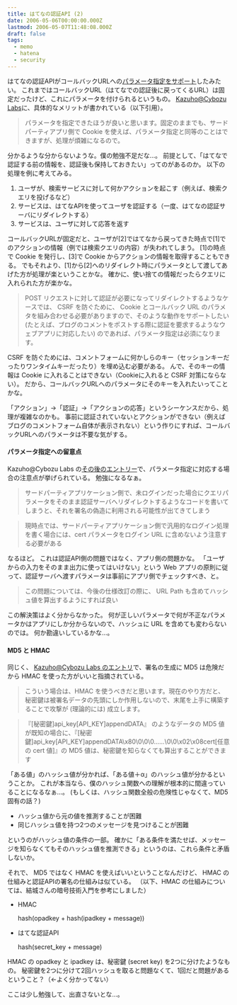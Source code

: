 ```yaml
---
title: はてなの認証API (2)
date: 2006-05-06T00:00:00.000Z
lastmod: 2006-05-07T11:48:08.000Z
draft: false
tags:
  - memo
  - hatena
  - security
---
```


はてなの認証APIがコールバックURLへの[パラメータ指定をサポート](http://naoya.g.hatena.ne.jp/naoya/20060506/1146904097)したみたい。 これまではコールバックURL（はてなでの認証後に戻ってくるURL）は固定だったけど、これにパラメータを付けられるというもの。 [Kazuho@Cybozu Labs](http://labs.cybozu.co.jp/blog/kazuho/archives/2006/05/hatena_auth_api.php)に、具体的なメリットが書かれている（以下引用）。

> パラメータを指定できたほうが良いと思います。固定のままでも、サードパーティアプリ側で Cookie を使えば、パラメータ指定と同等のことはできますが、処理が煩雑になるので。

分かるような分からないような。僕の勉強不足だな…。 前提として、「はてなで認証する前の情報を、認証後も保持しておきたい」ってのがあるのか。 以下の処理を例に考えてみる。

1. ユーザが、検索サービスに対して何かアクションを起こす（例えば、検索クエリを投げるなど）
2. サービスは、はてなAPIを使ってユーザを認証する（一度、はてなの認証サーバにリダイレクトする）
3. サービスは、ユーザに対して応答を返す

コールバックURLが固定だと、ユーザが\[2]ではてなから戻ってきた時点で\[1]でのアクションの情報（例では検索クエリの内容）が失われてしまう。 \[1]の時点で Cookie を発行し、\[3]で Cookie からアクションの情報を取得することもできる。 でもそれより、\[1]から\[2]へのリダイレクト時にパラメータとして渡してあげた方が処理が楽ということかな。 確かに、使い捨ての情報だったらクエリに入れられた方が楽かな。

> POST リクエストに対して認証が必要になってリダイレクトするようなケースでは、 CSRF を防ぐために、 Cookie とコールバック URL のパラメタを組み合わせる必要がありますので、そのような動作をサポートしたい (たとえば、ブログのコメントをポストする際に認証を要求するようなウェブアプリに対応したい) のであれば、パラメータ指定は必須になります。

CSRF を防ぐためには、コメントフォームに何かしらのキー（セッションキーだったりワンタイムキーだったり）を埋め込む必要がある。 んで、そのキーの情報は Cookie に入れることはできない（Cookieに入れると CSRF 対策にならない）。 だから、コールバックURLへのパラメータにそのキーを入れたいってことかな。

「アクション」→「認証」→「アクションの応答」というシーケンスだから、処理が複雑なのかも。 事前に認証されていないとアクションができない（例えばブログのコメントフォーム自体が表示されない）という作りにすれば、コールバックURLへのパラメータは不要な気がする。

#### パラメータ指定への留意点

Kazuho\@Cybozu Labs の[その後のエントリー](http://labs.cybozu.co.jp/blog/kazuho/archives/2006/05/hatena_auth_api-2.php)で、パラメータ指定に対応する場合の注意点が挙げられている。 勉強になるなぁ。

> サードパーティアプリケーション側で、未ログインだった場合にクエリパラメータをそのまま認証サーバへリダイレクトするようなコードを書いてしまうと、それを署名の偽造に利用される可能性が出てきてしまう

> 現時点では、サードパーティアプリケーション側で汎用的なログイン処理を書く場合には、cert パラメータをログイン URL に含めないよう注意する必要がある

なるほど。 これは認証API側の問題ではなく、アプリ側の問題かな。 「ユーザからの入力をそのまま出力に使ってはいけない」という Web アプリの原則に従って、認証サーバへ渡すパラメータは事前にアプリ側でチェックすべき、と。

> この問題については、今後の仕様改訂の際に、 URL Path も含めてハッシュ値を算出するようにすれば良い

この解決策はよく分からなかった。 何が正しいパラメータで何が不正なパラメータかはアプリにしか分からないので、ハッシュに URL を含めても変わらないのでは。 何か勘違いしているかな…。

#### MD5 と HMAC

同じく、 [Kazuho@Cybozu Labs のエントリ](http://labs.cybozu.co.jp/blog/kazuho/archives/2006/05/hatena_auth_api-2.php)で、署名の生成に MD5 は危険だから HMAC を使った方がいいと指摘されている。

> こういう場合は、HMAC を使うべきだと思います。現在のやり方だと、秘密鍵は被署名データの先頭にしか作用しないので、末尾を上手に構築することで攻撃が (理論的には) 成立します。

> 『\[秘密鍵]api\_key\[API\_KEY]appendDATA』 のようなデータの MD5 値が既知の場合に、『\[秘密鍵]api\_key\[API\_KEY]appendDATA\x80\0\0\0......\0\0\x02\x08cert\[任意の cert 値]』の MD5 値は、秘密鍵を知らなくても算出することができます

「ある値」のハッシュ値が分かれば、「ある値＋α」のハッシュ値が分かるということか。 これが本当なら、僕のハッシュ関数への理解が根本的に間違っていることになるなぁ…。 (もしくは、ハッシュ関数全般の危険性じゃなくて、MD5固有の話？)

* ハッシュ値から元の値を推測することが困難
* 同じハッシュ値を持つ2つのメッセージを見つけることが困難

というのがハッシュ値の条件の一部。 確かに「ある条件を満たせば、メッセージを知らなくてもそのハッシュ値を推測できる」というのは、これら条件と矛盾しないか。

それで、 MD5 ではなく HMAC を使えばいいということなんだけど、 HMAC の仕組みと認証APIの署名の仕組みは似ている。 （以下、HMAC の仕組みについては、結城さんの暗号技術入門を参考にしました）

* HMAC

  hash(opadkey + hash(ipadkey + message))

* はてな認証API

  hash(secret\_key + message)

HMAC の opadkey と ipadkey は、秘密鍵 (secret key) を2つに分けたようなもの。 秘密鍵を2つに分けて2回ハッシュを取ると問題なくて、1回だと問題があるということ？（←よく分かってない）

ここは少し勉強して、出直さないとな…。
